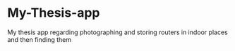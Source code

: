 # My-Thesis-app
My thesis app regarding photographing and storing routers in indoor places and then finding them
